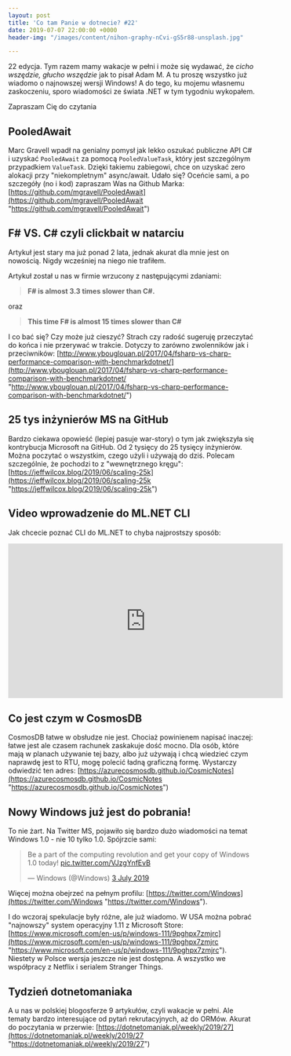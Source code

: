 ```yaml
---
layout: post
title: 'Co tam Panie w dotnecie? #22'
date: 2019-07-07 22:00:00 +0000
header-img: "/images/content/nihon-graphy-nCvi-gS5r88-unsplash.jpg"

---
```

22 edycja. Tym razem mamy wakacje w pełni i może się wydawać, że _cicho wszędzie, głucho wszędzie_ jak to pisał Adam M. A tu proszę wszystko już wiadomo o najnowszej wersji Windows! A do tego, ku mojemu własnemu zaskoczeniu, sporo wiadomości ze świata .NET w tym tygodniu wykopałem. 

Zapraszam Cię do czytania

## PooledAwait

Marc Gravell wpadł na genialny pomysł jak lekko oszukać publiczne API C# i uzyskać `PooledAwait` za pomocą `PooledValueTask`, który jest szczególnym przypadkiem `ValueTask`.  Dzięki takiemu zabiegowi, chce on uzyskać zero alokacji przy "niekompletnym" async/await. Udało się? Oceńcie sami, a po szczegóły (no i kod) zapraszam Was na Github Marka: [https://github.com/mgravell/PooledAwait](https://github.com/mgravell/PooledAwait "https://github.com/mgravell/PooledAwait")

## F# VS. C# czyli clickbait w natarciu

Artykuł jest stary ma już ponad 2 lata, jednak akurat dla mnie jest on nowością. Nigdy wcześniej na niego nie trafiłem.

Artykuł został u nas w firmie wrzucony z następującymi zdaniami:

> **F# is almost 3.3 times slower than C#.**

oraz

> **This time F# is almost 15 times slower than C#**

I co bać się? Czy może już cieszyć? Strach czy radość sugeruję przeczytać do końca i nie przerywać w trakcie. Dotyczy to zarówno zwolenników jak i przeciwników: [http://www.ybouglouan.pl/2017/04/fsharp-vs-charp-performance-comparison-with-benchmarkdotnet/](http://www.ybouglouan.pl/2017/04/fsharp-vs-charp-performance-comparison-with-benchmarkdotnet/ "http://www.ybouglouan.pl/2017/04/fsharp-vs-charp-performance-comparison-with-benchmarkdotnet/")

## 25 tys inżynierów MS na GitHub

Bardzo ciekawa opowieść (lepiej pasuje war-story) o tym jak zwiększyła się kontrybucja Microsoft na GitHub. Od 2 tysięcy do 25 tysięcy inżynierów. Można poczytać o wszystkim, czego użyli i używają do dziś. Polecam szczególnie, że pochodzi to z "wewnętrznego kręgu": [https://jeffwilcox.blog/2019/06/scaling-25k](https://jeffwilcox.blog/2019/06/scaling-25k "https://jeffwilcox.blog/2019/06/scaling-25k")

## Video wprowadzenie do ML.NET CLI

Jak chcecie poznać CLI do ML.NET to chyba najprostszy sposób:

<iframe width="560" height="315" src="https://www.youtube.com/embed/gjPRn3NRTvk" frameborder="0" allow="accelerometer; autoplay; encrypted-media; gyroscope; picture-in-picture" allowfullscreen></iframe>

## Co jest czym w CosmosDB

CosmosDB łatwe w obsłudze nie jest. Chociaż powinienem napisać inaczej: łatwe jest ale czasem rachunek zaskakuje dość mocno. Dla osób, które mają w planach używanie tej bazy, albo już używają i chcą wiedzieć czym naprawdę jest to RTU, mogę polecić ładną graficzną formę. Wystarczy odwiedzić ten adres: [https://azurecosmosdb.github.io/CosmicNotes](https://azurecosmosdb.github.io/CosmicNotes "https://azurecosmosdb.github.io/CosmicNotes")

## Nowy Windows już jest do pobrania!

To nie żart. Na Twitter MS, pojawiło się bardzo dużo wiadomości na temat Windows 1.0 - nie 10 tylko 1.0. Spójrzcie sami:

<blockquote class="twitter-tweet" data-lang="en-gb"><p lang="en" dir="ltr">Be a part of the computing revolution and get your copy of Windows 1.0 today! <a href="https://t.co/VJzgYnfEvB">pic.twitter.com/VJzgYnfEvB</a></p>— Windows (@Windows) <a href="https://twitter.com/Windows/status/1146456110917914624?ref_src=twsrc%5Etfw">3 July 2019</a></blockquote> <script async src="https://platform.twitter.com/widgets.js" charset="utf-8"></script>

Więcej można obejrzeć na pełnym profilu: [https://twitter.com/Windows](https://twitter.com/Windows "https://twitter.com/Windows"). 

I do wczoraj spekulacje były różne, ale już wiadomo. W USA można pobrać "najnowszy" system operacyjny 1.11 z Microsoft Store: [https://www.microsoft.com/en-us/p/windows-111/9pghpx7zmjrc](https://www.microsoft.com/en-us/p/windows-111/9pghpx7zmjrc "https://www.microsoft.com/en-us/p/windows-111/9pghpx7zmjrc"). Niestety w Polsce wersja jeszcze nie jest dostępna. A wszystko we współpracy z Netflix i serialem Stranger Things. 

## Tydzień dotnetomaniaka

A u nas w polskiej blogosferze 9 artykułów, czyli wakacje w pełni. Ale tematy bardzo interesujące od pytań rekrutacyjnych, aż do ORMów. Akurat do poczytania w przerwie: [https://dotnetomaniak.pl/weekly/2019/27](https://dotnetomaniak.pl/weekly/2019/27 "https://dotnetomaniak.pl/weekly/2019/27")